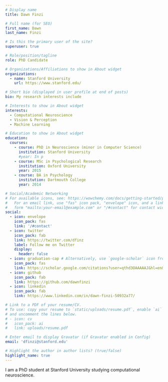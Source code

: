 ```yaml
---
# Display name
title: Dawn Finzi

# Full name (for SEO)
first_name: Dawn
last_name: Finzi

# Is this the primary user of the site?
superuser: true

# Role/position/tagline
role: PhD Candidate

# Organizations/Affiliations to show in About widget
organizations:
  - name: Stanford University
    url: https://www.stanford.edu/

# Short bio (displayed in user profile at end of posts)
bio: My research interests include 

# Interests to show in About widget
interests:
  - Computational Neuroscience
  - Vision & Perception
  - Machine Learning

# Education to show in About widget
education:
  courses:
    - course: PhD in Neuroscience (minor in Computer Science)
      institution: Stanford University
      #year: In p
    - course: MSc in Psychological Research
      institution: Oxford University
      year: 2015
    - course: BA in Psychology
      institution: Dartmouth College
      year: 2014

# Social/Academic Networking
# For available icons, see: https://wowchemy.com/docs/getting-started/page-builder/#icons
#   For an email link, use "fas" icon pack, "envelope" icon, and a link in the
#   form "mailto:your-email@example.com" or "/#contact" for contact widget.
social:
  - icon: envelope
    icon_pack: fas
    link: '/#contact'
  - icon: twitter
    icon_pack: fab
    link: https://twitter.com/dfinz
    label: Follow me on Twitter
    display:
      header: false
  - icon: graduation-cap # Alternatively, use `google-scholar` icon from `ai` icon pack
    icon_pack: fas
    link: https://scholar.google.com/citations?user=qthd3OAAAAAJ&hl=en&oi=ao
  - icon: github
    icon_pack: fab
    link: https://github.com/dawnfinzi
  - icon: linkedin
    icon_pack: fab
    link: https://www.linkedin.com/in/dawn-finzi-50932a77/

# Link to a PDF of your resume/CV.
# To use: copy your resume to `static/uploads/resume.pdf`, enable `ai` icons in `params.yaml`,
# and uncomment the lines below.
# - icon: cv
#   icon_pack: ai
#   link: uploads/resume.pdf

# Enter email to display Gravatar (if Gravatar enabled in Config)
email: 'dfinzi@stanford.edu'

# Highlight the author in author lists? (true/false)
highlight_name: true
---
```


I am a PhD student at Stanford University studying computational neuroscience. 

<!-- {< icon name="download" pack="fas" >}} Download my {{< staticref "uploads/demo_resume.pdf" "newtab" >}}resumé {{< /staticref >}}. -->
